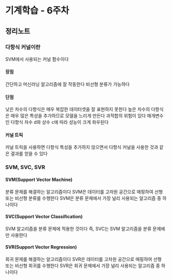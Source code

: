 # 기계학습 - 6주차

## 정리노트

### 다항식 커널이란

SVM에서 사용되는 커널 함수이다

#### 장점

간단하고 머신러닝 알고리즘에 잘 작동한다
비선형 분류가 가능하다

#### 단점

낮은 차수의 다항식은 매우 복잡한 데이터셋을 잘 표현하지 못한다
높은 차수의 다항식은 매우 많은 특성을 추가하므로 모델을 느리게 만든다
과적합의 위험이 있다
매개변수인 다항식 차수 d와 상수 c에 따라 성능이 크게 좌우된다

#### 커널 트릭

커널 트릭을 사용하면 다항식 특성을 추가하지 않으면서 다항식 커널을 사용한 것과 같은 결과를 얻을 수 있다

### SVM, SVC, SVR

#### SVM(Support Vector Machine)

분류 문제를 해결하는 알고리즘이다
SVM은 데이터를 고차원 공간으로 매핑하여 선형 또는 비선형 분류를 수행한다
SVM은 분류 문제에서 가장 널리 사용되는 알고리즘 중 하나이다

#### SVC(Support Vector Classification)

SVM 알고리즘을 분류 문제에 적용한 것이다
즉, SVC는 SVM 알고리즘을 분류 문제에만 사용한다

#### SVR(Support Vector Regression)

회귀 문제를 해결하는 알고리즘이다
SVR은 데이터를 고차원 공간으로 매핑하여 선형 또는 비선형 회귀를 수행한다
SVR은 회귀 문제에서 가장 널리 사용되는 알고리즘 중 하나이다
